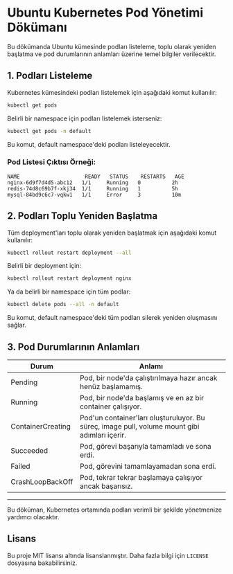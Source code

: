 # Ubuntu Kubernetes Pod Yönetimi Dökümanı

Bu dökümanda Ubuntu kümesinde podları listeleme, toplu olarak yeniden başlatma ve pod durumlarının anlamları üzerine temel bilgiler verilecektir. 

## 1. Podları Listeleme
Kubernetes kümesindeki podları listelemek için aşağıdaki komut kullanılır:
```bash
kubectl get pods
```
Belirli bir namespace için podları listelemek isterseniz:
```bash
kubectl get pods -n default
```
Bu komut, default namespace'deki podları listeleyecektir. 

### Pod Listesi Çıktısı Örneği:
```
NAME                     READY   STATUS    RESTARTS   AGE
nginx-6d9f7d4d5-abc12   1/1     Running   0          2h
redis-74d8c69b7f-xkj34  1/1     Running   1          5h
mysql-84bd9c6c7-vqkw1   1/1     Error     3          10m
```

## 2. Podları Toplu Yeniden Başlatma
Tüm deployment'ları toplu olarak yeniden başlatmak için aşağıdaki komut kullanılır:

```bash
kubectl rollout restart deployment --all
```
Belirli bir deployment için:
```bash
kubectl rollout restart deployment nginx
```
Ya da belirli bir namespace için tüm podlar:
```bash
kubectl delete pods --all -n default
```
Bu komut, default namespace'deki tüm podları silerek yeniden oluşmasını sağlar.

## 3. Pod Durumlarının Anlamları

| Durum      | Anlamı                                      |
|------------|----------------------------------------------|
| Pending    | Pod, bir node'da çalıştırılmaya hazır ancak henüz başlamamış. |
| Running    | Pod, bir node'da başlamış ve en az bir container çalışıyor. |
| ContainerCreating | Pod'un container'ları oluşturuluyor. Bu süreç, image pull, volume mount gibi adımları içerir. |
| Succeeded  | Pod, görevi başarıyla tamamladı ve sona erdi.       |
| Failed     | Pod, görevini tamamlayamadan sona erdi.        |
| CrashLoopBackOff | Pod, tekrar tekrar başlamaya çalışıyor ancak başarısız. |

---

Bu döküman, Kubernetes ortamında podları verimli bir şekilde yönetmenize yardımcı olacaktır. 

## Lisans
Bu proje MIT lisansı altında lisanslanmıştır. Daha fazla bilgi için `LICENSE` dosyasına bakabilirsiniz.

